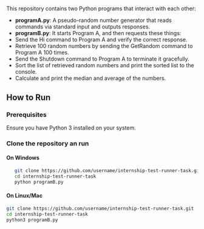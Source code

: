 # 

This repository contains two Python programs that interact with each other:

- **programA.py**: A pseudo-random number generator that reads commands via standard input and outputs responses.
- **programB.py**: It starts Program A, and then requests these things:
- Send the Hi command to Program A and verify the correct response.
- Retrieve 100 random numbers by sending the GetRandom command to Program A 100 times.
- Send the Shutdown command to Program A to terminate it gracefully.
- Sort the list of retrieved random numbers and print the sorted list to the console.
- Calculate and print the median and average of the numbers.

## How to Run

### Prerequisites
Ensure you have Python 3 installed on your system. 


### Clone the repository an run
#### On Windows
```bash
   git clone https://github.com/username/internship-test-runner-task.git
   cd internship-test-runner-task
   python programB.py
```
#### On Linux/Mac
   ```bash
   git clone https://github.com/username/internship-test-runner-task.git
   cd internship-test-runner-task
   python3 programB.py
```
